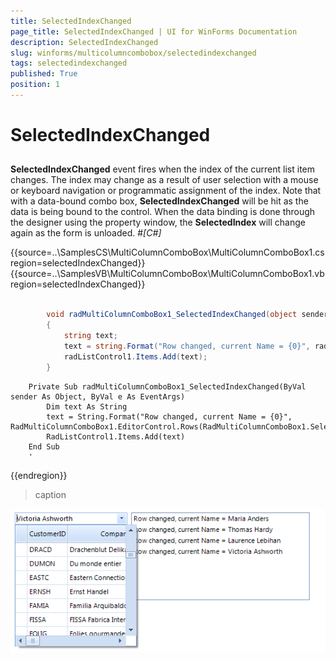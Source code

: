 ```yaml
---
title: SelectedIndexChanged
page_title: SelectedIndexChanged | UI for WinForms Documentation
description: SelectedIndexChanged
slug: winforms/multicolumncombobox/selectedindexchanged
tags: selectedindexchanged
published: True
position: 1
---
```


# SelectedIndexChanged



## 

__SelectedIndexChanged__ event fires when the index of the current list item changes. The index may change as a result of user selection with a mouse or keyboard navigation or programmatic assignment of the index. Note that with a data-bound combo box, __SelectedIndexChanged__ will be hit as the data is being bound to the control. When the data binding is done through the designer using the property window, the __SelectedIndex__ will change again as the form is unloaded. #_[C#]_

	



{{source=..\SamplesCS\MultiColumnComboBox\MultiColumnComboBox1.cs region=selectedIndexChanged}} 
{{source=..\SamplesVB\MultiColumnComboBox\MultiColumnComboBox1.vb region=selectedIndexChanged}} 

````C#
            
        void radMultiColumnComboBox1_SelectedIndexChanged(object sender, EventArgs e)
        {
            string text;
            text = string.Format("Row changed, current Name = {0}", radMultiColumnComboBox1.EditorControl.Rows[radMultiColumnComboBox1.SelectedIndex].Cells["ContactName"].Value);
            radListControl1.Items.Add(text);
        }
````
````VB.NET
    Private Sub radMultiColumnComboBox1_SelectedIndexChanged(ByVal sender As Object, ByVal e As EventArgs)
        Dim text As String
        text = String.Format("Row changed, current Name = {0}", RadMultiColumnComboBox1.EditorControl.Rows(RadMultiColumnComboBox1.SelectedIndex).Cells("ContactName").Value)
        RadListControl1.Items.Add(text)
    End Sub
    '
````

{{endregion}} 



>caption 

![multicolumncombobox-selectedindexchanged 001](images/multicolumncombobox-selectedindexchanged001.png)
